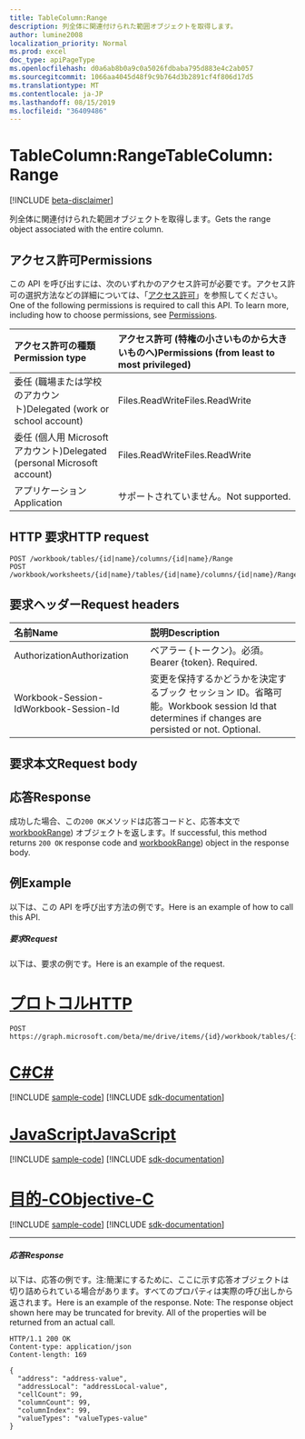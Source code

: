 ```yaml
---
title: TableColumn:Range
description: 列全体に関連付けられた範囲オブジェクトを取得します。
author: lumine2008
localization_priority: Normal
ms.prod: excel
doc_type: apiPageType
ms.openlocfilehash: d0a6ab8b0a9c0a5026fdbaba795d883e4c2ab057
ms.sourcegitcommit: 1066aa4045d48f9c9b764d3b2891cf4f806d17d5
ms.translationtype: MT
ms.contentlocale: ja-JP
ms.lasthandoff: 08/15/2019
ms.locfileid: "36409486"
---
```

# <a name="tablecolumn-range"></a><span data-ttu-id="b56f1-103">TableColumn:Range</span><span class="sxs-lookup"><span data-stu-id="b56f1-103">TableColumn: Range</span></span>

[!INCLUDE [beta-disclaimer](../../includes/beta-disclaimer.md)]

<span data-ttu-id="b56f1-104">列全体に関連付けられた範囲オブジェクトを取得します。</span><span class="sxs-lookup"><span data-stu-id="b56f1-104">Gets the range object associated with the entire column.</span></span>
## <a name="permissions"></a><span data-ttu-id="b56f1-105">アクセス許可</span><span class="sxs-lookup"><span data-stu-id="b56f1-105">Permissions</span></span>
<span data-ttu-id="b56f1-p101">この API を呼び出すには、次のいずれかのアクセス許可が必要です。アクセス許可の選択方法などの詳細については、「[アクセス許可](/graph/permissions-reference)」を参照してください。</span><span class="sxs-lookup"><span data-stu-id="b56f1-p101">One of the following permissions is required to call this API. To learn more, including how to choose permissions, see [Permissions](/graph/permissions-reference).</span></span>

|<span data-ttu-id="b56f1-108">アクセス許可の種類</span><span class="sxs-lookup"><span data-stu-id="b56f1-108">Permission type</span></span>      | <span data-ttu-id="b56f1-109">アクセス許可 (特権の小さいものから大きいものへ)</span><span class="sxs-lookup"><span data-stu-id="b56f1-109">Permissions (from least to most privileged)</span></span>              |
|:--------------------|:---------------------------------------------------------|
|<span data-ttu-id="b56f1-110">委任 (職場または学校のアカウント)</span><span class="sxs-lookup"><span data-stu-id="b56f1-110">Delegated (work or school account)</span></span> | <span data-ttu-id="b56f1-111">Files.ReadWrite</span><span class="sxs-lookup"><span data-stu-id="b56f1-111">Files.ReadWrite</span></span>    |
|<span data-ttu-id="b56f1-112">委任 (個人用 Microsoft アカウント)</span><span class="sxs-lookup"><span data-stu-id="b56f1-112">Delegated (personal Microsoft account)</span></span> | <span data-ttu-id="b56f1-113">Files.ReadWrite</span><span class="sxs-lookup"><span data-stu-id="b56f1-113">Files.ReadWrite</span></span>    |
|<span data-ttu-id="b56f1-114">アプリケーション</span><span class="sxs-lookup"><span data-stu-id="b56f1-114">Application</span></span> | <span data-ttu-id="b56f1-115">サポートされていません。</span><span class="sxs-lookup"><span data-stu-id="b56f1-115">Not supported.</span></span> |

## <a name="http-request"></a><span data-ttu-id="b56f1-116">HTTP 要求</span><span class="sxs-lookup"><span data-stu-id="b56f1-116">HTTP request</span></span>
<!-- { "blockType": "ignored" } -->
```http
POST /workbook/tables/{id|name}/columns/{id|name}/Range
POST /workbook/worksheets/{id|name}/tables/{id|name}/columns/{id|name}/Range

```
## <a name="request-headers"></a><span data-ttu-id="b56f1-117">要求ヘッダー</span><span class="sxs-lookup"><span data-stu-id="b56f1-117">Request headers</span></span>
| <span data-ttu-id="b56f1-118">名前</span><span class="sxs-lookup"><span data-stu-id="b56f1-118">Name</span></span>       | <span data-ttu-id="b56f1-119">説明</span><span class="sxs-lookup"><span data-stu-id="b56f1-119">Description</span></span>|
|:---------------|:----------|
| <span data-ttu-id="b56f1-120">Authorization</span><span class="sxs-lookup"><span data-stu-id="b56f1-120">Authorization</span></span>  | <span data-ttu-id="b56f1-p102">ベアラー {トークン}。必須。</span><span class="sxs-lookup"><span data-stu-id="b56f1-p102">Bearer {token}. Required.</span></span> |
| <span data-ttu-id="b56f1-123">Workbook-Session-Id</span><span class="sxs-lookup"><span data-stu-id="b56f1-123">Workbook-Session-Id</span></span>  | <span data-ttu-id="b56f1-p103">変更を保持するかどうかを決定するブック セッション ID。省略可能。</span><span class="sxs-lookup"><span data-stu-id="b56f1-p103">Workbook session Id that determines if changes are persisted or not. Optional.</span></span>|

## <a name="request-body"></a><span data-ttu-id="b56f1-126">要求本文</span><span class="sxs-lookup"><span data-stu-id="b56f1-126">Request body</span></span>

## <a name="response"></a><span data-ttu-id="b56f1-127">応答</span><span class="sxs-lookup"><span data-stu-id="b56f1-127">Response</span></span>

<span data-ttu-id="b56f1-128">成功した場合、この`200 OK`メソッドは応答コードと、応答本文で[workbookRange](../resources/workbookrange.md)) オブジェクトを返します。</span><span class="sxs-lookup"><span data-stu-id="b56f1-128">If successful, this method returns `200 OK` response code and [workbookRange](../resources/workbookrange.md)) object in the response body.</span></span>

## <a name="example"></a><span data-ttu-id="b56f1-129">例</span><span class="sxs-lookup"><span data-stu-id="b56f1-129">Example</span></span>
<span data-ttu-id="b56f1-130">以下は、この API を呼び出す方法の例です。</span><span class="sxs-lookup"><span data-stu-id="b56f1-130">Here is an example of how to call this API.</span></span>
##### <a name="request"></a><span data-ttu-id="b56f1-131">要求</span><span class="sxs-lookup"><span data-stu-id="b56f1-131">Request</span></span>
<span data-ttu-id="b56f1-132">以下は、要求の例です。</span><span class="sxs-lookup"><span data-stu-id="b56f1-132">Here is an example of the request.</span></span>

# <a name="httptabhttp"></a>[<span data-ttu-id="b56f1-133">プロトコル</span><span class="sxs-lookup"><span data-stu-id="b56f1-133">HTTP</span></span>](#tab/http)
<!-- {
  "blockType": "request",
  "name": "tablecolumn_range"
}-->
```http
POST https://graph.microsoft.com/beta/me/drive/items/{id}/workbook/tables/{id|name}/columns/{id|name}/Range
```
# <a name="ctabcsharp"></a>[<span data-ttu-id="b56f1-134">C#</span><span class="sxs-lookup"><span data-stu-id="b56f1-134">C#</span></span>](#tab/csharp)
[!INCLUDE [sample-code](../includes/snippets/csharp/tablecolumn-range-csharp-snippets.md)]
[!INCLUDE [sdk-documentation](../includes/snippets/snippets-sdk-documentation-link.md)]

# <a name="javascripttabjavascript"></a>[<span data-ttu-id="b56f1-135">JavaScript</span><span class="sxs-lookup"><span data-stu-id="b56f1-135">JavaScript</span></span>](#tab/javascript)
[!INCLUDE [sample-code](../includes/snippets/javascript/tablecolumn-range-javascript-snippets.md)]
[!INCLUDE [sdk-documentation](../includes/snippets/snippets-sdk-documentation-link.md)]

# <a name="objective-ctabobjc"></a>[<span data-ttu-id="b56f1-136">目的-C</span><span class="sxs-lookup"><span data-stu-id="b56f1-136">Objective-C</span></span>](#tab/objc)
[!INCLUDE [sample-code](../includes/snippets/objc/tablecolumn-range-objc-snippets.md)]
[!INCLUDE [sdk-documentation](../includes/snippets/snippets-sdk-documentation-link.md)]

---


##### <a name="response"></a><span data-ttu-id="b56f1-137">応答</span><span class="sxs-lookup"><span data-stu-id="b56f1-137">Response</span></span>
<span data-ttu-id="b56f1-p104">以下は、応答の例です。注:簡潔にするために、ここに示す応答オブジェクトは切り詰められている場合があります。すべてのプロパティは実際の呼び出しから返されます。</span><span class="sxs-lookup"><span data-stu-id="b56f1-p104">Here is an example of the response. Note: The response object shown here may be truncated for brevity. All of the properties will be returned from an actual call.</span></span>
<!-- {
  "blockType": "response",
  "truncated": true,
  "@odata.type": "microsoft.graph.workbookRange"
} -->
```http
HTTP/1.1 200 OK
Content-type: application/json
Content-length: 169

{
  "address": "address-value",
  "addressLocal": "addressLocal-value",
  "cellCount": 99,
  "columnCount": 99,
  "columnIndex": 99,
  "valueTypes": "valueTypes-value"
}
```

<!-- uuid: 8fcb5dbc-d5aa-4681-8e31-b001d5168d79
2015-10-25 14:57:30 UTC -->
<!--
{
  "type": "#page.annotation",
  "description": "TableColumn: Range",
  "keywords": "",
  "section": "documentation",
  "tocPath": "",
  "suppressions": [
  ]
}
-->
